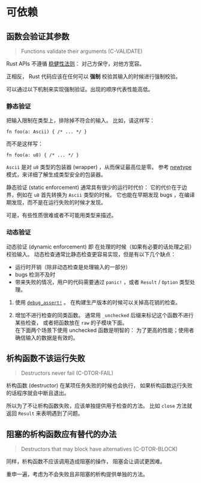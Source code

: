 # 可依赖


<a id="c-validate"></a>
## 函数会验证其参数 

> Functions validate their arguments (C-VALIDATE)

Rust APIs 不遵循 [稳健性法则][robustness principle]：
对己方保守，对他方宽容。

[robustness principle]: http://en.wikipedia.org/wiki/Robustness_principle

正相反， Rust 代码应该在任何可以 **强制** 校验其输入的时候进行强制校验。

可以通过以下机制来实现强制验证。出现的顺序代表性能高低。

### 静态验证

把输入限制在类型上，排除掉不符合的输入。
比如，请这样写：


```rust,ignored
fn foo(a: Ascii) { /* ... */ }
```

而不是这样写：

```rust,ignored
fn foo(a: u8) { /* ... */ }
```

`Ascii` 是对 `u8` 类型的包装器 (wrapper) ，从而保证最高位是零。
参考 [newtype][C-NEWTYPE] 模式，来详细了解生成类型安全的包装器。

静态验证 (static enforcement) 通常具有很少的运行时代价：
它的代价在于边界，例如在 `u8` 首先转换为 `Ascii` 类型的时候。
它也能在早期发现 bugs ，在编译期发现，而不是在运行失败的时候才发现。

可是，有些性质很难或者不可能用类型来描述。

[C-NEWTYPE]: type-safety.html#c-newtype

### 动态验证 

动态验证 (dynamic enforcement) 即 在处理的时候（如果有必要的话处理之前） 校验输入。
动态检查通常比静态检查更容易实现，但是有以下几个缺点：

- 运行时开销（除非动态检查是处理输入的一部分）
- bugs 检测不及时
- 带来失败的情况，用户的代码需要通过 `panic!` ，或者 `Result` / `Option` 
  类型处理。

1. 使用 [`debug_assert!`] 。
在构建生产版本的时候可以关掉高花销的检查。

2. 增加不进行检查的同类函数。
通常用 `_unchecked` 后缀来标记这个函数不进行某些检查，
或者把函数放在 `raw` 的子模块下面。\
在下面两个场景下使用 unchecked 函数是明智的：
为了更高的性能；使用者确信输入的数据是有效的。

[`debug_assert!`]: http://129.28.186.100/rust-docs/rust/html/std/macro.debug_assert.html

<a id="c-dtor-fail"></a>
## 析构函数不该运行失败 

> Destructors never fail (C-DTOR-FAIL)

析构函数 (destructor) 在某项任务失败的时候也会执行，
如果析构函数运行失败的话程序就会中断且退出。

所以为了不让析构函数失败，应该单独提供用于检查的方法。
比如 `close` 方法就返回 `Result` 来表明遇到了问题。


<a id="c-dtor-block"></a>
## 阻塞的析构函数应有替代的办法 

> Destructors that may block have alternatives (C-DTOR-BLOCK)

同样，析构函数不应该调用造成阻塞的操作，
阻塞会让调试更困难。

重申一遍，考虑为不会失败且非阻塞的析构提供单独的方法。

[destructor]: https://doc.rust-lang.org/nightly/reference/destructors.html
